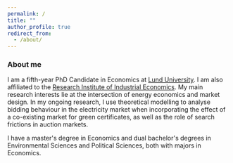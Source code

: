 ```yaml
---
permalink: /
title: ""
author_profile: true
redirect_from: 
  - /about/
---
```


### About me
I am a fifth-year PhD Candidate in Economics at <a href='https://portal.research.lu.se/en/persons/kajsa-ganhammar' target='_blank'>Lund University</a>. I am also affiliated to the <a href='https://www.ifn.se/en/researchers/graduate-students/kajsa-ganhammar/' target='_blank'>Research Institute of Industrial Economics</a>. My main research interests lie at the intersection of energy economics and market design. In my ongoing research, I use theoretical modelling to analyse bidding behaviour in the electricity market when incorporating the effect of a co-existing market for green certificates, as well as the role of search frictions in auction markets.  

I have a master's degree in Economics and dual bachelor's degrees in Environmental Sciences and Political Sciences, both with majors in Economics. 




